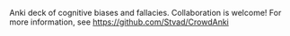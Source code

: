 Anki deck of cognitive biases and fallacies. Collaboration is welcome! For more information, see https://github.com/Stvad/CrowdAnki
